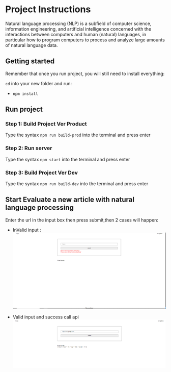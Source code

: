 # Project Instructions

Natural language processing (NLP) is a subfield of computer science, information engineering, and artificial intelligence
concerned with the interactions between computers and human (natural) languages, in particular how to program computers to
process and analyze large amounts of natural language data.

## Getting started

Remember that once you run project, you will still need to install everything:

`cd` into your new folder and run:
- `npm install`

## Run project

### Step 1: Build Project Ver Product

Type the syntax `npm run build-prod` into the terminal and press enter
### Step 2: Run server

Type the syntax `npm start` into the terminal and press enter
### Step 3: Build Project Ver Dev

Type the syntax `npm run build-dev` into the terminal and press enter

## Start Evaluate a new article with natural language processing

Enter the url in the input box then press submit,then 2 cases will happen:

* InValid input :
![Error input](./error.PNG)

* Valid input and success call api
![Success input](./success.PNG)

